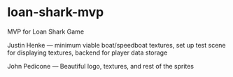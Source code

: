 # loan-shark-mvp
MVP for Loan Shark Game

Justin Henke — minimum viable boat/speedboat textures, set up test scene for displaying textures, backend for player data storage

John Pedicone — Beautiful logo, textures, and rest of the sprites
